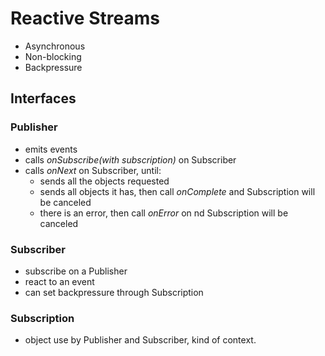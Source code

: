 # Reactive Streams

- Asynchronous
- Non-blocking
- Backpressure

## Interfaces

### Publisher

- emits events
- calls _onSubscribe(with subscription)_ on Subscriber
- calls _onNext_ on Subscriber, until:
  - sends all the objects requested
  - sends all objects it has, then call _onComplete_ and Subscription will be canceled
  - there is an error, then call _onError_ on nd Subscription will be canceled

### Subscriber

- subscribe on a Publisher
- react to an event
- can set backpressure through Subscription

### Subscription

- object use by Publisher and Subscriber, kind of context.